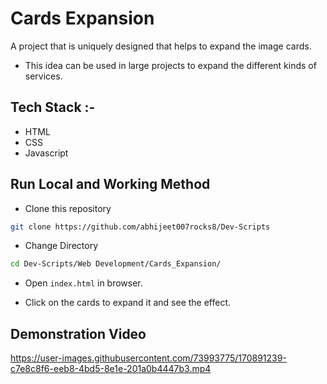 # Cards Expansion

A project that is uniquely designed that helps to expand the image cards.
* This idea can be used in large projects to expand the different kinds of services.

## Tech Stack :-

- HTML
- CSS
- Javascript

## Run Local and Working Method

* Clone this repository

```bash
git clone https://github.com/abhijeet007rocks8/Dev-Scripts
```

* Change Directory

```bash
cd Dev-Scripts/Web Development/Cards_Expansion/
```

* Open `index.html` in browser.

* Click on the cards to expand it and see the effect.

## Demonstration Video
https://user-images.githubusercontent.com/73993775/170891239-c7e8c8f6-eeb8-4bd5-8e1e-201a0b4447b3.mp4
